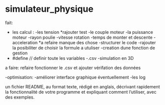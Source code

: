 # simulateur_physique
fait:
- les calcul :
        -les tension                   *rajouter test
        -le couple moteur
        -la puissance moteur
        -rayon poulie
        -vitesse rotation
        -temps de monter et descente
        -acceleration                   *a refaire manque des chose
-structurer le code 
-rajouter la posibiliter de choisir la formule a utuliser
-creation dune fonction de gestion
- #define // definir toute les variables
-.csv
-simulation en 3D  

a faire:
refaire fonctionner le .csv et ajouter vérifation des données

-optimisation:
        -améliorer interface graphique éventuellement
        -les log

un fichier README, au format texte, rédigé en anglais, décrivant rapidement la fonctionnalité
de votre programme et expliquant comment l’utiliser, avec des exemples.
